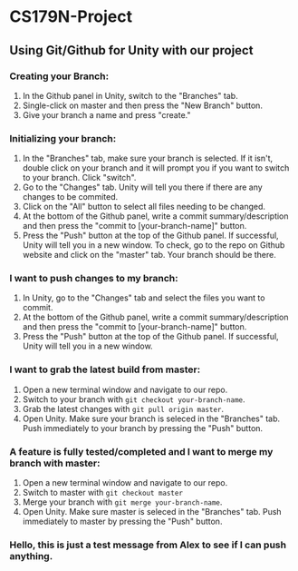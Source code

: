 # CS179N-Project
## Using Git/Github for Unity with our project
### Creating your Branch:
1. In the Github panel in Unity, switch to the "Branches" tab. 
2. Single-click on master and then press the "New Branch" button. 
3. Give your branch a name and press "create."

### Initializing your branch:
1. In the "Branches" tab, make sure your branch is selected. If it isn't, double click on your branch and it will prompt you if you want to switch to your branch. Click "switch".
2. Go to the "Changes" tab. Unity will tell you there if there are any changes to be commited.
3. Click on the "All" button to select all files needing to be changed.
4. At the bottom of the Github panel, write a commit summary/description and then press the "commit to \[your-branch-name]\" button.
5. Press the "Push" button at the top of the Github panel. If successful, Unity will tell you in a new window. To check, go to the repo on Github website and click on the "master" tab. Your branch should be there.

### I want to push changes to my branch:
1. In Unity, go to the "Changes" tab and select the files you want to commit.
2. At the bottom of the Github panel, write a commit summary/description and then press the "commit to \[your-branch-name]\" button.
3. Press the "Push" button at the top of the Github panel. If successful, Unity will tell you in a new window.

### I want to grab the latest build from master:
1. Open a new terminal window and navigate to our repo.
2. Switch to your branch with
`git checkout your-branch-name`.
3. Grab the latest changes with
`git pull origin master`.
4. Open Unity. Make sure your branch is seleced in the "Branches" tab. Push immediately to your branch by pressing the "Push" button.

### A feature is fully tested/completed and I want to merge my branch with master:
1. Open a new terminal window and navigate to our repo.
2. Switch to master with
`git checkout master`
3. Merge your branch with `git merge your-branch-name`.
4. Open Unity. Make sure master is seleced in the "Branches" tab. Push immediately to master by pressing the "Push" button.

### Hello, this is just a test message from Alex to see if I can push anything.
